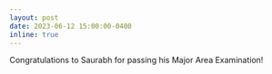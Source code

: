 ```yaml
---
layout: post
date: 2023-06-12 15:00:00-0400
inline: true
---
```


Congratulations to Saurabh for passing his Major Area Examination!
